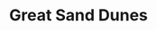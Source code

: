 ---
unit_code: "GRSA"
unit_name: "Great Sand Dunes NP & PRES"
unit_type: "National Park and Preserve"
nps_region: "Intermountain"
scalerank: 5
note: "null"
name: "Great Sand Dunes"
featureclass: "National Park Service"
geojson: >-
  {"type":"Feature","properties":{},"geometry":{"type":"Polygon","coordinates":[[[-105.53352864583334,37.953328450520836],[-105.53352864583334,37.953328450520836],[-105.42732747395834,37.8519287109375],[-105.43697102864584,37.803670247395836],[-105.456298828125,37.79398600260417],[-105.456298828125,37.7215576171875],[-105.49007161458334,37.702229817708336],[-105.51908365885417,37.702229817708336],[-105.54801432291667,37.692586263020836],[-105.59635416666667,37.66361490885417],[-105.71223958333334,37.66361490885417],[-105.71223958333334,37.692586263020836],[-105.72672526041667,37.692586263020836],[-105.72672526041667,37.8084716796875],[-105.64945475260417,37.803670247395836],[-105.59635416666667,37.832600911458336],[-105.58186848958334,37.8519287109375],[-105.543212890625,37.90506998697917],[-105.55289713541667,37.94852701822917],[-105.53352864583334,37.953328450520836]]]}}
number: 30
title: "Great Sand Dunes"
---